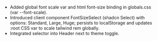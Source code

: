 - Added global font scale var and html font-size binding in globals.css (var --font-scale).
- Introduced client component FontSizeSelect (shadcn Select) with options: Standard, Large, Huge; persists to localStorage and updates :root CSS var to scale tailwind rem globally.
- Integrated selector into Header next to theme toggle.
